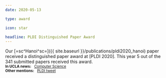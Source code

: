 ```yaml
---
date: 2020-05-13

type: award

icon: star

headline: PLDI Distinguished Paper Award
---
```


Our [=sc^Hanoi^sc=]({{ site.baseurl }}/publications/pldi2020_hanoi) paper
received a distinguished paper award at [PLDI 2020].
This year $5$ out of the $341$ submitted papers received this award.
<br>
<small>**In UCLA news:** &nbsp; [Computer Science][CS News]</small>
<br>
<small>**Other mentions:** &nbsp; [PLDI tweet][PLDI Twitter]</small>

[CS News]:      https://www.cs.ucla.edu/professor-todd-millstein-and-ph-d-student-saswat-padhi-wins-sigplan-distinguished-paper-award-at-pldi20/
[PLDI Twitter]: https://twitter.com/PLDI/status/1260451337269116933